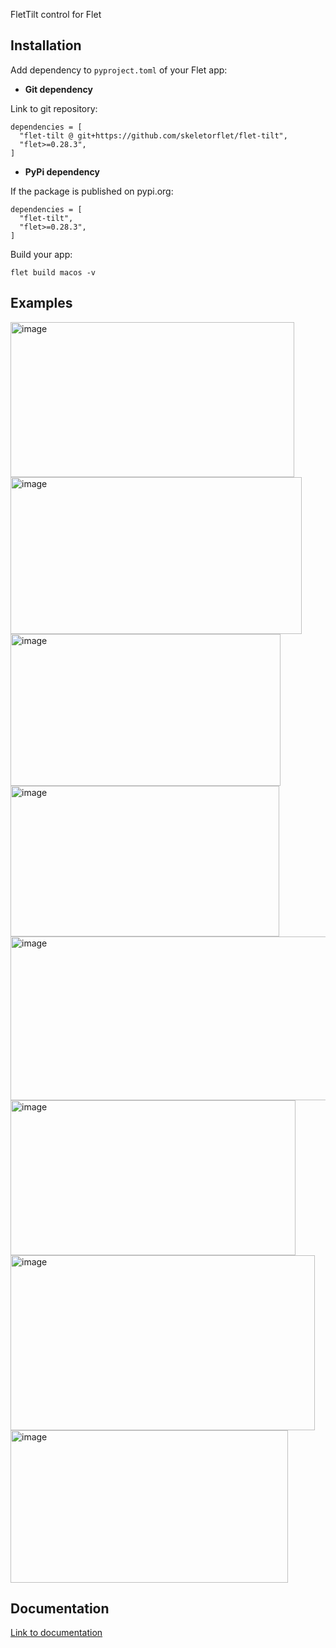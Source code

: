 FletTilt control for Flet

## Installation

Add dependency to `pyproject.toml` of your Flet app:

* **Git dependency**

Link to git repository:

```
dependencies = [
  "flet-tilt @ git+https://github.com/skeletorflet/flet-tilt",
  "flet>=0.28.3",
]
```

* **PyPi dependency**  

If the package is published on pypi.org:

```
dependencies = [
  "flet-tilt",
  "flet>=0.28.3",
]
```

Build your app:
```
flet build macos -v
```

## Examples


<img width="454" height="248" alt="image" src="https://github.com/user-attachments/assets/52eb3c0f-febe-4a35-a432-b7c775c97dd9" />
<img width="466" height="251" alt="image" src="https://github.com/user-attachments/assets/16886d0c-34e4-4679-9fbd-27002c069096" />
<img width="432" height="243" alt="image" src="https://github.com/user-attachments/assets/5936ccc1-3e32-482d-8530-86a519178dbf" />
<img width="430" height="241" alt="image" src="https://github.com/user-attachments/assets/80577496-475d-484b-9f1f-7fbff96c1dd8" />
<img width="510" height="262" alt="image" src="https://github.com/user-attachments/assets/5f8a918d-6b87-4fd6-a04e-d45c15e9b18b" />
<img width="456" height="248" alt="image" src="https://github.com/user-attachments/assets/f6666699-c481-4813-8142-0a636d2bee00" />
<img width="487" height="280" alt="image" src="https://github.com/user-attachments/assets/84f597bd-475f-44e7-8556-73b75454aaae" />
<img width="444" height="244" alt="image" src="https://github.com/user-attachments/assets/f489170c-166e-4f3c-8247-e6594c5c7a7c" />

## Documentation

[Link to documentation](https://MyGithubAccount.github.io/flet-tilt/)
